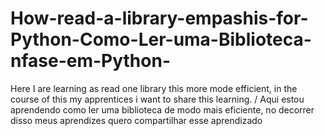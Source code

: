 # How-read-a-library-empashis-for-Python-Como-Ler-uma-Biblioteca-nfase-em-Python-
Here I are learning as read one library this more mode efficient, in the course of this my apprentices i want to share this learning. / Aqui estou aprendendo como ler uma biblioteca de modo mais eficiente, no decorrer disso meus aprendizes quero compartilhar esse aprendizado
